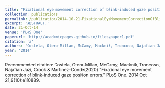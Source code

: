 ```yaml
---
title: "Fixational eye movement correction of blink-induced gaze position errors."
collection: publications
permalink: /publication/2014-10-21-FixationalEyeMovementCorrectionOfBlink_inducedGazePositionError
excerpt: 'ABSTRACT.'
date: 21-Oct-14
venue: 'PLoS One'
paperurl: 'http://academicpages.github.io/files/paper1.pdf'
citation: 'a'
authors: 'Costela, Otero-Millan, McCamy, Macknik, Troncoso, Najafian Jazi, Crook & Martinez-Conde'
year: '2014'
---
```


Recommended citation: Costela, Otero-Millan, McCamy, Macknik, Troncoso, Najafian Jazi, Crook & Martinez-Conde(2020) "Fixational eye movement correction of blink-induced gaze position errors." PLoS One. 2014 Oct 21;9(10):e110889. 
